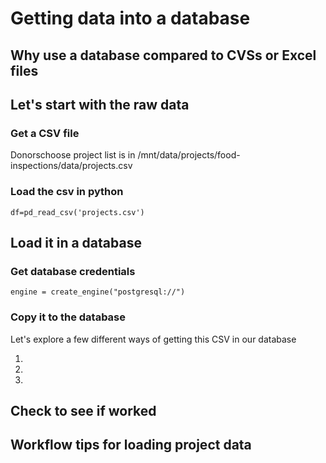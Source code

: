 # Getting data into a database

## Why use a database compared to CVSs or Excel files

## Let's start with the raw data

### Get a CSV file

Donorschoose project list is in /mnt/data/projects/food-inspections/data/projects.csv

### Load the csv in python

```
df=pd_read_csv('projects.csv')
```

## Load it in a database

### Get database credentials

```
engine = create_engine("postgresql://")  

```

### Copy it to the database
 
Let's explore a few different ways of getting this CSV in our database

1.

2. 

3. 


## Check to see if worked

## Workflow tips for loading project data
 
